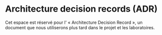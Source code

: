 # Architecture decision records (ADR)
Cet espace est réservé pour l' « Architecture Decision Record », un document que nous utiliserons plus tard dans le projet et les laboratoires.